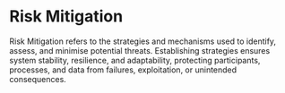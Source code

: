 # Risk Mitigation

Risk Mitigation refers to the strategies and mechanisms used to identify, assess, and minimise potential threats. Establishing strategies ensures system stability, resilience, and adaptability, protecting participants, processes, and data from failures, exploitation, or unintended consequences.
